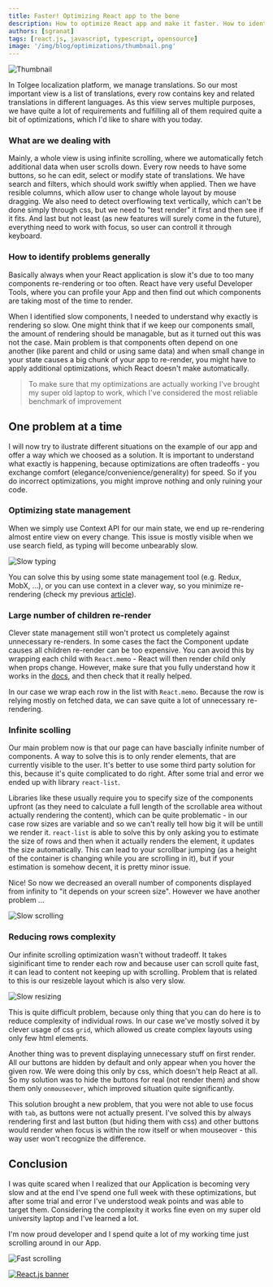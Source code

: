 ```yaml
---
title: Faster! Optimizing React app to the bone
description: How to optimize React app and make it faster. How to identify slow components and optimize infinite scrolling in your application.
authors: [sgranat]
tags: [react.js, javascript, typescript, opensource]
image: '/img/blog/optimizations/thumbnail.png'
---
```


![Thumbnail](/img/blog/optimizations/thumbnail.png)

In Tolgee localization platform, we manage translations. So our most important view is a list of translations, every row contains key and related translations in different languages. As this view serves multiple purposes, we have quite a lot of requirements and fulfilling all of them required quite a bit of optimizations, which I'd like to share with you today.

<!--truncate-->

### What are we dealing with

Mainly, a whole view is using infinite scrolling, where we automatically fetch additional data when user scrolls down. Every row needs to have some buttons, so he can edit, select or modify state of translations. We have search and filters, which should work swiftly when applied. Then we have resible columns, which allow user to change whole layout by mouse dragging. We also need to detect overflowing text vertically, which can't be done simply through css, but we need to "test render" it first and then see if it fits. And last but not least (as new features will surely come in the future), everything need to work with focus, so user can controll it through keyboard.

### How to identify problems generally

Basically always when your React application is slow it's due to too many components re-rendering or too often. React have very useful Developer Tools, where you can profile your App and then find out which components are taking most of the time to render.

When I identified slow components, I needed to understand why exactly is rendering so slow.
One might think that if we keep our components small, the amount of rendering should be managable, but as it turned out this was not the case. Main problem is that components often depend on one another (like parent and child or using same data) and when small change in your state causes a big chunk of your app to re-render, you might have to apply additional optimizations, which React doesn't make automatically.

> To make sure that my optimizations are actually working I've brought my super old laptop to work, which I've considered the most reliable benchmark of improvement

## One problem at a time

I will now try to ilustrate different situations on the example of our app and offer a way which we choosed as a solution. It is important to understand what exactly is happening, because optimizations are often tradeoffs - you exchange comfort (elegance/convenience/generality) for speed. So if you do incorrect optimizations, you might improve nothing and only ruining your code.

### Optimizing state management

When we simply use Context API for our main state, we end up re-rendering almost entire view on every change. This issue is mostly visible when we use search field, as typing will become unbearably slow.

![Slow typing](/img/blog/optimizations/typing.gif)

You can solve this by using some state management tool (e.g. Redux, MobX, ...), or you can use context in a clever way, so you minimize re-rendering (check my previous [article](https://dev.to/tolgee_i18n/react-doesnt-need-state-management-tool-i-said-31l4)).

### Large number of children re-render

Clever state management still won't protect us completely against unnecessary re-renders. In some cases the fact the Component update causes all children re-render can be too expensive. You can avoid this by wrapping each child with `React.memo` - React will then render child only when props change. However, make sure that you fully understand how it works in the [docs](https://reactjs.org/docs/react-api.html#reactmemo), and then check that it really helped.

In our case we wrap each row in the list with `React.memo`. Because the row is relying mostly on fetched data, we can save quite a lot of unnecessary re-rendering.

### Infinite scolling

Our main problem now is that our page can have bascially infinite number of components. A way to solve this is to only render elements, that are currently visible to the user. It's better to use some third party solution for this, because it's quite complicated to do right. After some trial and error we ended up with library `react-list`.

Libraries like these usually require you to specify size of the components upfront (as they need to calculate a full length of the scrollable area without actually rendering the content), which can be quite problematic - in our case row sizes are variable and so we can't really tell how big it will be untill we render it. `react-list` is able to solve this by only asking you to estimate the size of rows and then when it actually renders the element, it updates the size automatically. This can lead to your scrollbar jumping (as a height of the container is changing while you are scrolling in it), but if your estimation is somehow decent, it is pretty minor issue.

Nice! So now we decreased an overall number of components displayed from infinity to "it depends on your screen size". However we have another problem ...

![Slow scrolling](/img/blog/optimizations/scrolling.gif)

### Reducing rows complexity

Our infinite scrolling optimization wasn't without tradeoff. It takes siginificant time to render each row and because user can scroll quite fast, it can lead to content not keeping up with scrolling. Problem that is related to this is our resizeble layout which is also very slow.

![Slow resizing](/img/blog/optimizations/resizing.gif)

This is quite difficult problem, because only thing that you can do here is to reduce complexity of individual rows. In our case we've mostly solved it by clever usage of css `grid`, which allowed us create complex layouts using only few html elements.

Another thing was to prevent displaying unnecessary stuff on first render. All our buttons are hidden by default and only appear when you hover the given row. We were doing this only by css, which doesn't help React at all. So my solution was to hide the buttons for real (not render them) and show them only `onmouseover`, which improved situation quite significantly.

This solution brought a new problem, that you were not able to use focus with `tab`, as buttons were not actually present. I've solved this by always rendering first and last button (but hiding them with css) and other buttons would render when focus is within the row itself or when mouseover - this way user won't recognize the difference.

## Conclusion

I was quite scared when I realized that our Application is becoming very slow and at the end I've spend one full week with these optimizations, but after some trial and error I've understood weak points and was able to target them. Considering the complexity it works fine even on my super old university laptop and I've learned a lot.

I'm now proud developer and I spend quite a lot of my working time just scrolling around in our App.

![Fast scrolling](/img/blog/optimizations/scrolling-fast.gif)

[![React.js banner](/img/blog/blog-banners/banner-react.webp)](https://app.tolgee.io/sign_up)
